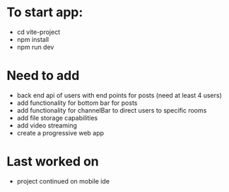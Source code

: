 

# To start app:
- cd vite-project
- npm install
- npm run dev

# Need to add
- back end api of users with end points for posts (need at least 4 users)
- add functionality for bottom bar for posts
- add functionality for channelBar to direct users to specific rooms
- add file storage capabilities
- add video streaming
- create a progressive web app

# Last worked on
- project continued on mobile ide